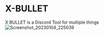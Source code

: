 # X-BULLET
X BULLET is a Discord Tool for multiple things
![Screenshot_20230104_225039](https://user-images.githubusercontent.com/116384757/210658314-c5b8effc-04d3-40f6-b78d-9288dc0ea680.jpg)
